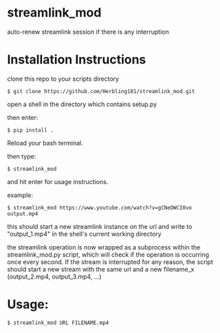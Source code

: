 # 	streamlink_mod

auto-renew streamlink session if there is any interruption

#	Installation Instructions


clone this repo to your scripts directory

	$ git clone https://github.com/Herbling101/streamlink_mod.git
    
open a shell in the directory which contains setup.py

then enter:

	$ pip install .

Reload your bash terminal.

then type:
	
	$ streamlink_mod

and hit enter for usage instructions. 

example:

	$ streamlink_mod https://www.youtube.com/watch?v=gCNeDWCI0vo output.mp4

this should start a new streamlink instance on the url and write to "output_1.mp4" in the shell's current working directory

the streamlink operation is now wrapped as a subprocess within the streamlink_mod.py script, which will check if the operation is occurring once every second. 
If the stream is interrupted for any reason, the script should start a new stream with the same url and a new filename_x (output_2.mp4, output_3.mp4, ...)

#	Usage:
    
    $ streamlink_mod URL FILENAME.mp4
